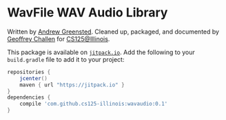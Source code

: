 # WavFile WAV Audio Library

Written by [Andrew Greensted](http://www.labbookpages.co.uk/).
Cleaned up, packaged, and documented by
[Geoffrey Challen](http://bluegroup.systems/people/gwa) for
[CS125@Illinois](https://cs125.cs.illinois.edu).

This package is available on [`jitpack.io`](https://jitpack.io). Add the
following to your `build.gradle` file to add it to your project:

```groovy
repositories {
    jcenter()
    maven { url "https://jitpack.io" }
}
dependencies {
    compile 'com.github.cs125-illinois:wavaudio:0.1'
}
```
